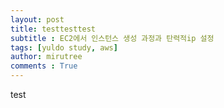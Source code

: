 ```yaml
---
layout: post
title: testtesttest
subtitle : EC2에서 인스턴스 생성 과정과 탄력적ip 설정
tags: [yuldo study, aws]
author: mirutree
comments : True
---
```

test
